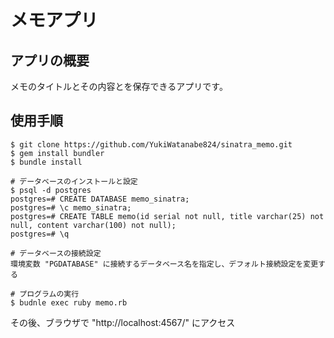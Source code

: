 # メモアプリ
## アプリの概要
メモのタイトルとその内容とを保存できるアプリです。
## 使用手順
```
$ git clone https://github.com/YukiWatanabe824/sinatra_memo.git
$ gem install bundler
$ bundle install

# データベースのインストールと設定
$ psql -d postgres
postgres=# CREATE DATABASE memo_sinatra;
postgres=# \c memo_sinatra;
postgres=# CREATE TABLE memo(id serial not null, title varchar(25) not null, content varchar(100) not null);
postgres=# \q

# データベースの接続設定
環境変数 "PGDATABASE" に接続するデータベース名を指定し、デフォルト接続設定を変更する

# プログラムの実行
$ budnle exec ruby memo.rb
```
その後、ブラウザで "http://localhost:4567/" にアクセス
